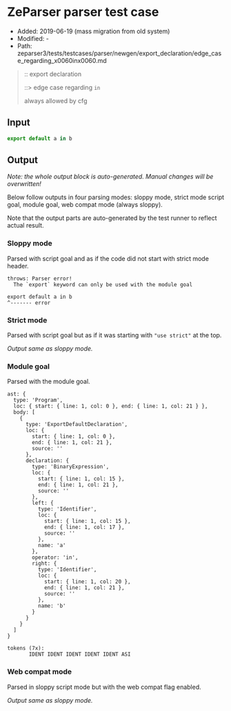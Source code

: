 # ZeParser parser test case

- Added: 2019-06-19 (mass migration from old system)
- Modified: -
- Path: zeparser3/tests/testcases/parser/newgen/export_declaration/edge_case_regarding_x0060inx0060.md

> :: export declaration
>
> ::> edge case regarding `in`
>
> always allowed by cfg

## Input

`````js
export default a in b
`````

## Output

_Note: the whole output block is auto-generated. Manual changes will be overwritten!_

Below follow outputs in four parsing modes: sloppy mode, strict mode script goal, module goal, web compat mode (always sloppy).

Note that the output parts are auto-generated by the test runner to reflect actual result.

### Sloppy mode

Parsed with script goal and as if the code did not start with strict mode header.

`````
throws: Parser error!
  The `export` keyword can only be used with the module goal

export default a in b
^------- error
`````

### Strict mode

Parsed with script goal but as if it was starting with `"use strict"` at the top.

_Output same as sloppy mode._

### Module goal

Parsed with the module goal.

`````
ast: {
  type: 'Program',
  loc: { start: { line: 1, col: 0 }, end: { line: 1, col: 21 } },
  body: [
    {
      type: 'ExportDefaultDeclaration',
      loc: {
        start: { line: 1, col: 0 },
        end: { line: 1, col: 21 },
        source: ''
      },
      declaration: {
        type: 'BinaryExpression',
        loc: {
          start: { line: 1, col: 15 },
          end: { line: 1, col: 21 },
          source: ''
        },
        left: {
          type: 'Identifier',
          loc: {
            start: { line: 1, col: 15 },
            end: { line: 1, col: 17 },
            source: ''
          },
          name: 'a'
        },
        operator: 'in',
        right: {
          type: 'Identifier',
          loc: {
            start: { line: 1, col: 20 },
            end: { line: 1, col: 21 },
            source: ''
          },
          name: 'b'
        }
      }
    }
  ]
}

tokens (7x):
       IDENT IDENT IDENT IDENT IDENT ASI
`````


### Web compat mode

Parsed in sloppy script mode but with the web compat flag enabled.

_Output same as sloppy mode._
